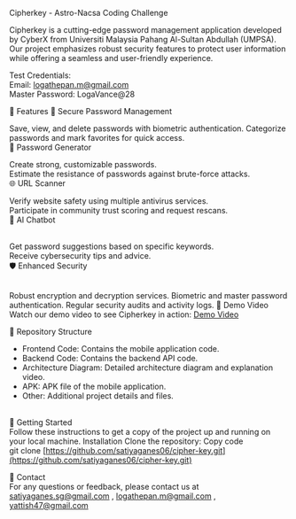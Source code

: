 Cipherkey - Astro-Nacsa Coding Challenge

Cipherkey is a cutting-edge password management application developed by CyberX from Universiti Malaysia Pahang Al-Sultan Abdullah (UMPSA). Our project emphasizes robust security features to protect user information while offering a seamless and user-friendly experience.

Test Credentials: <br />
Email: logathepan.m@gmail.com <br />
Master Password: LogaVance@28

🌟 Features
🔐 Secure Password Management

Save, view, and delete passwords with biometric authentication.
Categorize passwords and mark favorites for quick access. <br />
🔑 Password Generator

Create strong, customizable passwords. <br />
Estimate the resistance of passwords against brute-force attacks. <br />
🌐 URL Scanner

Verify website safety using multiple antivirus services. <br />
Participate in community trust scoring and request rescans. <br /> 
🤖 AI Chatbot <br /> <br />

Get password suggestions based on specific keywords. <br />
Receive cybersecurity tips and advice. <br />
🛡 Enhanced Security <br /> <br />

Robust encryption and decryption services. 
Biometric and master password authentication.
Regular security audits and activity logs.
🎥 Demo Video
Watch our demo video to see Cipherkey in action: [Demo Video](https://youtu.be/zwPOR007MB8)

📁 Repository Structure <br />
- Frontend Code: Contains the mobile application code. <br />
- Backend Code: Contains the backend API code. <br />
- Architecture Diagram: Detailed architecture diagram and explanation video. <br />
- APK: APK file of the mobile application.
- Other: Additional project details and files. <br /> <br />

🚀 Getting Started <br />
Follow these instructions to get a copy of the project up and running on your local machine.
Installation
Clone the repository:
Copy code <br />
git clone [https://github.com/satiyaganes06/cipher-key.git](https://github.com/satiyaganes06/cipher-key.git)

📧 Contact <br />
For any questions or feedback, please contact us at satiyaganes.sg@gmail.com , logathepan.m@gmail.com , yattish47@gmail.com
